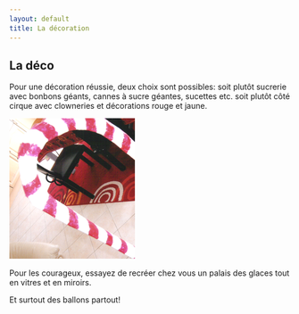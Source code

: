 ```yaml
---
layout: default
title: La décoration
---
```


## La déco

Pour une décoration réussie, deux choix sont possibles: soit plutôt sucrerie avec bonbons géants, cannes à sucre géantes, sucettes etc. soit plutôt côté cirque avec clowneries et décorations rouge et jaune.

![canne](/assets/images/pages/canne.png)

Pour les courageux, essayez de recréer chez vous un palais des glaces tout en vitres et en miroirs.

Et surtout des ballons partout!
